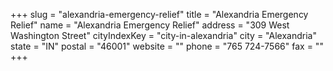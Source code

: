 +++
slug = "alexandria-emergency-relief"
title = "Alexandria Emergency Relief"
name = "Alexandria Emergency Relief"
address = "309 West Washington Street"
cityIndexKey = "city-in-alexandria"
city = "Alexandria"
state = "IN"
postal = "46001"
website = ""
phone = "765 724-7566"
fax = ""
+++
